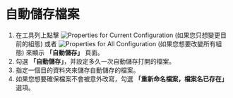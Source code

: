 # 自動儲存檔案

1. 在工具列上點擊
![Properties for Current Configuration](../../images/properties..png)
(如果您只想變更目前的組態) 或者
![Properties for All Configuration](../../images/allproperties..png)
(如果您想要改變所有組態) 來顯示 **「自動儲存」** 頁面。
2. 勾選 **「自動儲存」**，并設定多久一次自動儲存打開的檔案。
3. 指定一個目的資料夾來儲存自動儲存的檔案。
4. 如果您想要確保檔案不會被意外改寫，勾選 **「重新命名檔案，檔案名已存在」** 選項。
